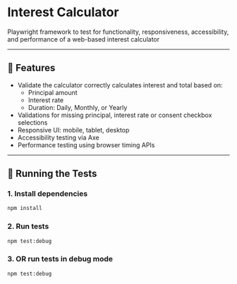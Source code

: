 # Interest Calculator

Playwright framework to test for functionality, responsiveness, accessibility, and performance of a web-based interest calculator

---

## 📐 Features

- Validate the calculator correctly calculates interest and total based on:
  - Principal amount
  - Interest rate
  - Duration: Daily, Monthly, or Yearly
- Validations for missing principal, interest rate or consent checkbox selections
- Responsive UI: mobile, tablet, desktop
- Accessibility testing via Axe
- Performance testing using browser timing APIs

---

## 🚀 Running the Tests

### 1. Install dependencies

```bash
npm install
```
### 2. Run tests

```bash
npm test:debug
```
### 3. OR run tests in debug mode

```bash
npm test:debug


